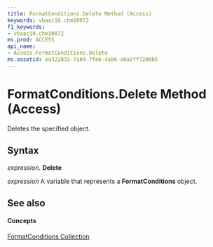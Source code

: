 ```yaml
---
title: FormatConditions.Delete Method (Access)
keywords: vbaac10.chm10072
f1_keywords:
- vbaac10.chm10072
ms.prod: ACCESS
api_name:
- Access.FormatConditions.Delete
ms.assetid: ea322832-7a84-7fe6-4a86-a0a2ff7206b5
---
```



# FormatConditions.Delete Method (Access)

Deletes the specified object.


## Syntax

 _expression_. **Delete**

 _expression_ A variable that represents a **FormatConditions** object.


## See also


#### Concepts


[FormatConditions Collection](formatconditions-object-access.md)

